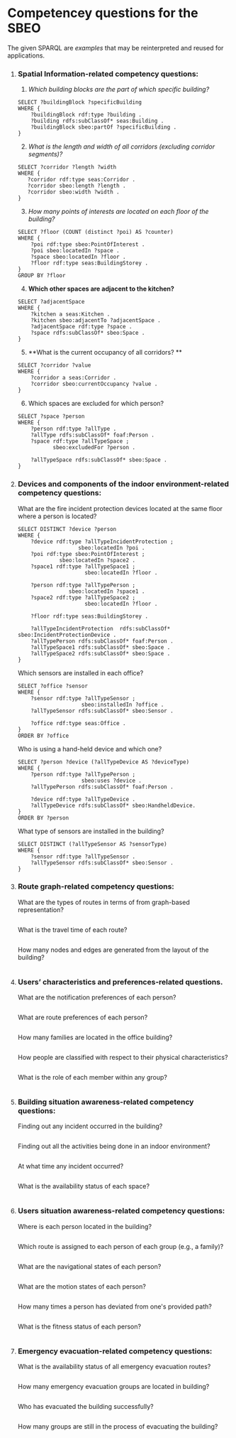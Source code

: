 # Competencey questions for the SBEO

The given SPARQL are _examples_ that may be reinterpreted and reused for applications.

1. ### Spatial Information-related competency questions:
    1. _Which building blocks are the part of which specific building?_   

    ```
    SELECT ?buildingBlock ?specificBuilding
    WHERE {
        ?buildingBlock rdf:type ?building .
        ?building rdfs:subClassOf* seas:Building .
        ?buildingBlock sbeo:partOf ?specificBuilding . 
    }
    ```
    2. _What is the length and width of all corridors (excluding corridor segments)?_  
 
     ```
    SELECT ?corridor ?length ?width 
    WHERE {
        ?corridor rdf:type seas:Corridor .
        ?corridor sbeo:length ?length . 
        ?corridor sbeo:width ?width . 
    }
     ```
    
    3. _How many points of interests are located on each floor of the building?_   
    ```
    SELECT ?floor (COUNT (distinct ?poi) AS ?counter) 
    WHERE {
        ?poi rdf:type sbeo:PointOfInterest .
        ?poi sbeo:locatedIn ?space . 
        ?space sbeo:locatedIn ?floor . 
        ?floor rdf:type seas:BuildingStorey .
    }
    GROUP BY ?floor 
    ```
    
    4. **Which other spaces are adjacent to the kitchen?**   
    ```
    SELECT ?adjacentSpace
    WHERE {
        ?kitchen a seas:Kitchen .
        ?kitchen sbeo:adjacentTo ?adjacentSpace . 
        ?adjacentSpace rdf:type ?space . 
        ?space rdfs:subClassOf* sbeo:Space .
    }
    ```

    5. **What is the current occupancy of all corridors?  **
    ```
    SELECT ?corridor ?value
    WHERE {
        ?corridor a seas:Corridor .
        ?corridor sbeo:currentOccupancy ?value . 
    }
    ```

    6. Which spaces are excluded for which person?   
    ```
    SELECT ?space ?person
    WHERE {
        ?person rdf:type ?allType . 
        ?allType rdfs:subClassOf* foaf:Person . 
        ?space rdf:type ?allTypeSpace ;
               sbeo:excludedFor ?person . 

        ?allTypeSpace rdfs:subClassOf* sbeo:Space .
    }
    ```


2. ### Devices and components of the indoor environment-related competency questions:

    What are the fire incident protection devices located at the same floor where a person is located?  
    ```
    SELECT DISTINCT ?device ?person
    WHERE {
        ?device rdf:type ?allTypeIncidentProtection ;
                       sbeo:locatedIn ?poi .
        ?poi rdf:type sbeo:PointOfInterest ; 
                 sbeo:locatedIn ?space2 . 
        ?space1 rdf:type ?allTypeSpace1 ; 
                         sbeo:locatedIn ?floor .

        ?person rdf:type ?allTypePerson ;
                    sbeo:locatedIn ?space1 . 
        ?space2 rdf:type ?allTypeSpace2 ;
                         sbeo:locatedIn ?floor . 

        ?floor rdf:type seas:BuildingStorey .

        ?allTypeIncidentProtection  rdfs:subClassOf* sbeo:IncidentProtectionDevice .
        ?allTypePerson rdfs:subClassOf* foaf:Person . 
        ?allTypeSpace1 rdfs:subClassOf* sbeo:Space .
        ?allTypeSpace2 rdfs:subClassOf* sbeo:Space .
    }
    ```

    Which sensors are installed in each office?   
    ```
    SELECT ?office ?sensor
    WHERE {
        ?sensor rdf:type ?allTypeSensor ;
                        sbeo:installedIn ?office . 
        ?allTypeSensor rdfs:subClassOf* sbeo:Sensor . 

        ?office rdf:type seas:Office . 
    }
    ORDER BY ?office 
    ```

    Who is using a hand-held device and which one?  
    ```
    SELECT ?person ?device (?allTypeDevice AS ?deviceType)
    WHERE {
        ?person rdf:type ?allTypePerson ;
                        sbeo:uses ?device . 
        ?allTypePerson rdfs:subClassOf* foaf:Person . 

        ?device rdf:type ?allTypeDevice . 
        ?allTypeDevice rdfs:subClassOf* sbeo:HandheldDevice. 
    }
    ORDER BY ?person
    ```

    What type of sensors are installed in the building?   
    ```
    SELECT DISTINCT (?allTypeSensor AS ?sensorType)
    WHERE {
        ?sensor rdf:type ?allTypeSensor .
        ?allTypeSensor rdfs:subClassOf* sbeo:Sensor . 
    }
    ```




3. ### Route graph-related competency questions:

    What are the types of routes in terms of from graph-based representation?   
    ```
    ```

    What is the travel time of each route?   
    ```
    ```

    How many nodes and edges are generated from the layout of the building?   
    ```
    ```




4. ### Users’ characteristics and preferences-related questions.

    What are the notification preferences of each person?   
    ```
    ```

    What are route preferences of each person?   
    ```
    ```

    How many families are located in the office building?  
    ```
    ```

    How people are classified with respect to their physical characteristics?   
    ```
    ```

    What is the role of each member within any group?   
    ```
    ```





5. ### Building situation awareness-related competency questions:

    Finding out any incident occurred in the building?   
    ```
    ```

    Finding out all the activities being done in an indoor environment?   
    ```
    ```

    At what time any incident occurred?   
    ```
    ```

    What is the availability status of each space?   
    ```
    ```



6. ### Users situation awareness-related competency questions:

    Where is each person located in the building?   
    ```
    ```

    Which route is assigned to each person of each group (e.g., a family)?  
    ```
    ```

    What are the navigational states of each person?  
    ```
    ```

    What are the motion states of each person?  
    ```
    ```

    How many times a person has deviated from one's provided path?   
    ```
    ```

    What is the fitness status of each person?   
    ```
    ```





7.  ### Emergency evacuation-related competency questions:

    What is the availability status of all emergency evacuation routes?   
    ```
    ```

    How many emergency evacuation groups are located in building?   
    ```
    ```

    Who has evacuated the building successfully?   
    ```
    ```

    How many groups are still in the process of evacuating the building?   
    ```
    ```

